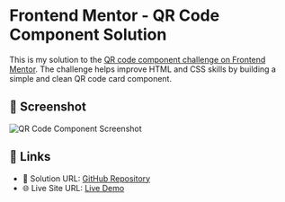 # Frontend Mentor - QR Code Component Solution

This is my solution to the [QR code component challenge on Frontend Mentor](https://www.frontendmentor.io/challenges/qr-code-component-iux_sIO_H). The challenge helps improve HTML and CSS skills by building a simple and clean QR code card component.

## 📸 Screenshot

![QR Code Component Screenshot](./screenshot.jpg)

## 🔗 Links

- 🔧 Solution URL: [GitHub Repository](https://github.com/Sruthi-cb/qr-code-component)
- 🌐 Live Site URL: [Live Demo](https://sruthi-cb.github)
